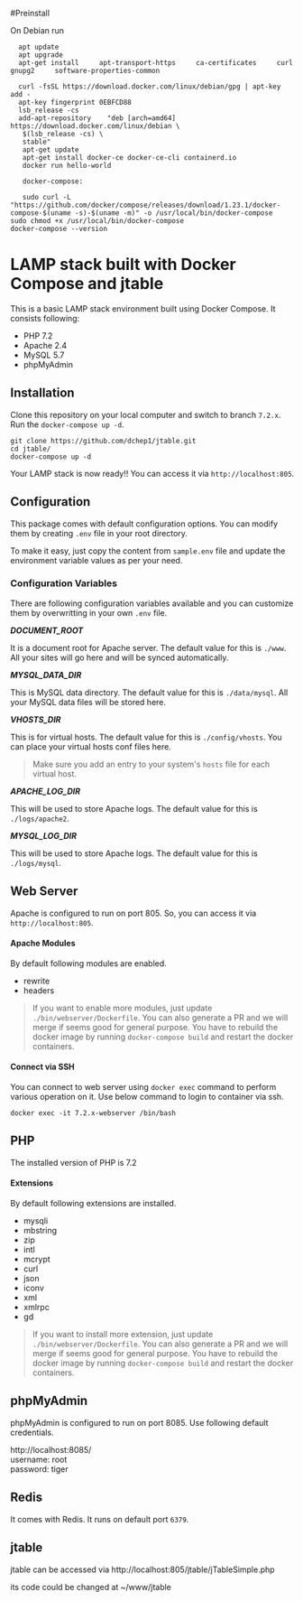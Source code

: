 #Preinstall 

On Debian run 
```shell
  apt update
  apt upgrade
  apt-get install     apt-transport-https     ca-certificates     curl     gnupg2     software-properties-common

  curl -fsSL https://download.docker.com/linux/debian/gpg | apt-key add -
  apt-key fingerprint 0EBFCD88
  lsb_release -cs
  add-apt-repository    "deb [arch=amd64] https://download.docker.com/linux/debian \
   $(lsb_release -cs) \
   stable"
   apt-get update
   apt-get install docker-ce docker-ce-cli containerd.io
   docker run hello-world

   docker-compose:
   
   sudo curl -L "https://github.com/docker/compose/releases/download/1.23.1/docker-compose-$(uname -s)-$(uname -m)" -o /usr/local/bin/docker-compose
sudo chmod +x /usr/local/bin/docker-compose
docker-compose --version

```

# LAMP stack built with Docker Compose and jtable

This is a basic LAMP stack environment built using Docker Compose. It consists following:

* PHP 7.2
* Apache 2.4
* MySQL 5.7
* phpMyAdmin

## Installation

Clone this repository on your local computer and switch to branch `7.2.x`. Run the `docker-compose up -d`.

```shell
git clone https://github.com/dchep1/jtable.git
cd jtable/
docker-compose up -d
```

Your LAMP stack is now ready!! You can access it via `http://localhost:805`.

## Configuration

This package comes with default configuration options. You can modify them by creating `.env` file in your root directory.

To make it easy, just copy the content from `sample.env` file and update the environment variable values as per your need.

### Configuration Variables

There are following configuration variables available and you can customize them by overwritting in your own `.env` file.

_**DOCUMENT_ROOT**_

It is a document root for Apache server. The default value for this is `./www`. All your sites will go here and will be synced automatically.

_**MYSQL_DATA_DIR**_

This is MySQL data directory. The default value for this is `./data/mysql`. All your MySQL data files will be stored here.

_**VHOSTS_DIR**_

This is for virtual hosts. The default value for this is `./config/vhosts`. You can place your virtual hosts conf files here.

> Make sure you add an entry to your system's `hosts` file for each virtual host.

_**APACHE_LOG_DIR**_

This will be used to store Apache logs. The default value for this is `./logs/apache2`.

_**MYSQL_LOG_DIR**_

This will be used to store Apache logs. The default value for this is `./logs/mysql`.

## Web Server

Apache is configured to run on port 805. So, you can access it via `http://localhost:805`.

#### Apache Modules

By default following modules are enabled.

* rewrite
* headers

> If you want to enable more modules, just update `./bin/webserver/Dockerfile`. You can also generate a PR and we will merge if seems good for general purpose.
> You have to rebuild the docker image by running `docker-compose build` and restart the docker containers.

#### Connect via SSH

You can connect to web server using `docker exec` command to perform various operation on it. Use below command to login to container via ssh.

```shell
docker exec -it 7.2.x-webserver /bin/bash
```

## PHP

The installed version of PHP is 7.2

#### Extensions

By default following extensions are installed.

* mysqli
* mbstring
* zip
* intl
* mcrypt
* curl
* json
* iconv
* xml
* xmlrpc
* gd

> If you want to install more extension, just update `./bin/webserver/Dockerfile`. You can also generate a PR and we will merge if seems good for general purpose.
> You have to rebuild the docker image by running `docker-compose build` and restart the docker containers.

## phpMyAdmin

phpMyAdmin is configured to run on port 8085. Use following default credentials.

http://localhost:8085/  
username: root  
password: tiger

## Redis

It comes with Redis. It runs on default port `6379`.

## jtable

jtable can be accessed via http://localhost:805/jtable/jTableSimple.php

its code could be changed at ~/www/jtable